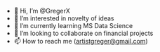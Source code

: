 - 👋 Hi, I’m @GregerX
- 👀 I’m interested in novelty of ideas
- 🌱 I’m currently learning MS Data Science
- 💞️ I’m looking to collaborate on financial projects
- 📫 How to reach me (artistgreger@gmail.com) 

<!---
GregerX/GregerX is a ✨ special ✨ repository because its `README.md` (this file) appears on your GitHub profile.
You can click the Preview link to take a look at your changes.
--->
